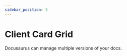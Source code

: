 ```yaml
---
sidebar_position: 5
---
```


# Client Card Grid

Docusaurus can manage multiple versions of your docs.
